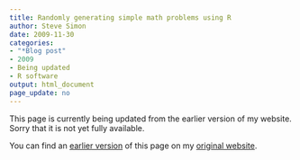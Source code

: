 ```yaml
---
title: Randomly generating simple math problems using R
author: Steve Simon
date: 2009-11-30
categories:
- "*Blog post"
- 2009
- Being updated
- R software
output: html_document
page_update: no
---
```


This page is currently being updated from the earlier version of my website. Sorry that it is not yet fully available.

<!---More--->

You can find an [earlier version][sim1] of this page on my [original website][sim2].

[sim1]: http://www.pmean.com/09/RandomMath.html
[sim2]: http://www.pmean.com/original_site.html

